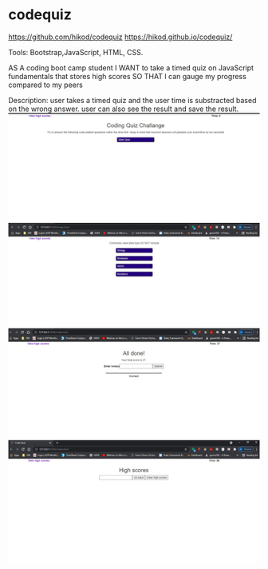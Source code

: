 # codequiz
https://github.com/hikod/codequiz
https://hikod.github.io/codequiz/

Tools: Bootstrap,JavaScript, HTML, CSS.

AS A coding boot camp student
I WANT to take a timed quiz on JavaScript fundamentals that stores high scores
SO THAT I can gauge my progress compared to my peers

Description: user takes a timed quiz and the user time is substracted based on the wrong answer. user can also see the result and save the result.
![image](./assets/img/quiz.jpg)
![image](./assets/img/quiz1.jpg)
![image](./assets/img/quiz2.jpg)
![image](./assets/img/quiz3.jpg)